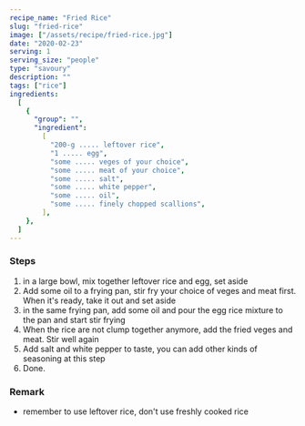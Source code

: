 ```yaml
---
recipe_name: "Fried Rice"
slug: "fried-rice"
image: ["/assets/recipe/fried-rice.jpg"]
date: "2020-02-23"
serving: 1
serving_size: "people"
type: "savoury"
description: ""
tags: ["rice"]
ingredients:
  [
    {
      "group": "",
      "ingredient":
        [
          "200-g ..... leftover rice",
          "1 ..... egg",
          "some ..... veges of your choice",
          "some ..... meat of your choice",
          "some ..... salt",
          "some ..... white pepper",
          "some ..... oil",
          "some ..... finely chopped scallions",
        ],
    },
  ]
---
```


### Steps

1. in a large bowl, mix together leftover rice and egg, set aside
2. Add some oil to a frying pan, stir fry your choice of veges and meat first. When it's ready, take it out and set aside
3. in the same frying pan, add some oil and pour the egg rice mixture to the pan and start stir frying
4. When the rice are not clump together anymore, add the fried veges and meat. Stir well again
5. Add salt and white pepper to taste, you can add other kinds of seasoning at this step
6. Done.

### Remark

- remember to use leftover rice, don't use freshly cooked rice
